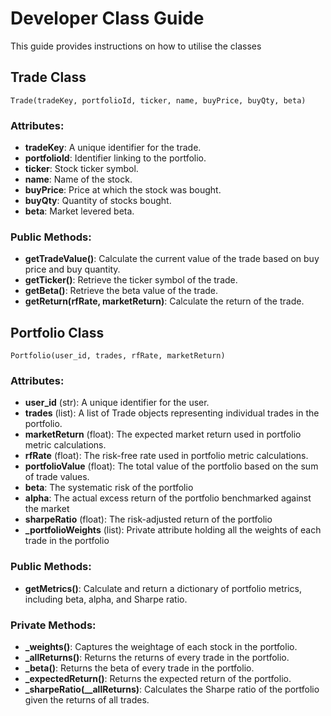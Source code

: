 # Developer Class Guide

This guide provides instructions on how to utilise the classes

## Trade Class

```
Trade(tradeKey, portfolioId, ticker, name, buyPrice, buyQty, beta)
```

### Attributes:

- **tradeKey**: A unique identifier for the trade.
- **portfolioId**: Identifier linking to the portfolio.
- **ticker**: Stock ticker symbol.
- **name**: Name of the stock.
- **buyPrice**: Price at which the stock was bought.
- **buyQty**: Quantity of stocks bought.
- **beta**: Market levered beta.

### Public Methods:

- **getTradeValue()**: Calculate the current value of the trade based on buy price and buy quantity.
- **getTicker()**: Retrieve the ticker symbol of the trade.
- **getBeta()**: Retrieve the beta value of the trade.
- **getReturn(rfRate, marketReturn)**: Calculate the return of the trade.

## Portfolio Class

```
Portfolio(user_id, trades, rfRate, marketReturn)
```

### Attributes:

- **user_id** (str): A unique identifier for the user.
- **trades** (list): A list of Trade objects representing individual trades in the portfolio.
- **marketReturn** (float): The expected market return used in portfolio metric calculations.
- **rfRate** (float): The risk-free rate used in portfolio metric calculations.
- **portfolioValue** (float): The total value of the portfolio based on the sum of trade values.
- **beta**: The systematic risk of the portfolio
- **alpha**: The actual excess return of the portfolio benchmarked against the market
- **sharpeRatio** (float): The risk-adjusted return of the portfolio
- **\_portfolioWeights** (list): Private attribute holding all the weights of each trade in the portfolio

### Public Methods:

- **getMetrics()**: Calculate and return a dictionary of portfolio metrics, including beta, alpha, and Sharpe ratio.

### Private Methods:

- **\_weights()**: Captures the weightage of each stock in the portfolio.
- **\_allReturns()**: Returns the returns of every trade in the portfolio.
- **\_beta()**: Returns the beta of every trade in the portfolio.
- **\_expectedReturn()**: Returns the expected return of the portfolio.
- **\_sharpeRatio(\_\_allReturns)**: Calculates the Sharpe ratio of the portfolio given the returns of all trades.
